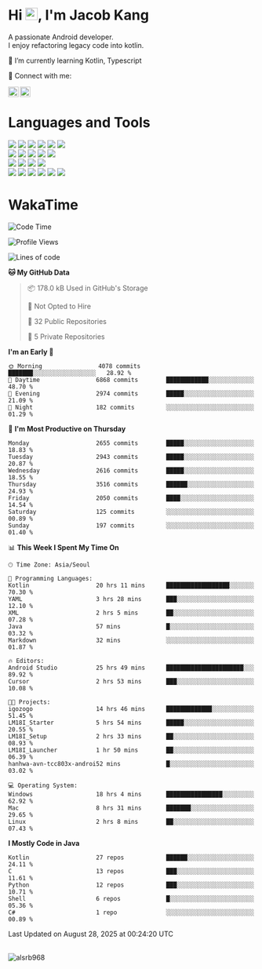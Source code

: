 # Hi <img src="https://media.giphy.com/media/hvRJCLFzcasrR4ia7z/giphy.gif" width="25px">, I'm Jacob Kang
A passionate Android developer.
</br>
I enjoy refactoring legacy code into kotlin.

🌱 I’m currently learning Kotlin, Typescript

🤝 Connect with me:

<a href="https://www.linkedin.com/in/minkyu-kang-b7477b1b2/"><img align="left" src="https://raw.githubusercontent.com/yushi1007/yushi1007/main/images/linkedin.svg" alt="Minkyu Kang | LinkedIn" width="21px"/></a>
<a href="https://www.instagram.com/_jacob_kang/"><img align="left" src="https://raw.githubusercontent.com/yushi1007/yushi1007/main/images/instagram.svg" alt="Jacob Kang | Instagram" width="21px"/></a>

</br>

# Languages and Tools

<div align="left">
<img src="https://img.shields.io/badge/java-007396?logo=java&logoColor=white"/>
<img src="https://img.shields.io/badge/kotlin-7F52FF?logo=kotlin&logoColor=white"/>
<img src="https://img.shields.io/badge/python-3776AB?logo=python&logoColor=white"/>
<img src="https://img.shields.io/badge/bash shell-4EAA25?logo=gnubash&logoColor=white"/>
<img src="https://img.shields.io/badge/c-A8B9CC?logo=c&logoColor=white"/>
<img src="https://img.shields.io/badge/c++-00599C?logo=c%2b%2b&logoColor=white"/>
</div>
<div align="left">
<img src="https://img.shields.io/badge/git-F05032?logo=git&logoColor=white"/>
<img src="https://img.shields.io/badge/github-181717?logo=github&logoColor=white"/>
<img src="https://img.shields.io/badge/mysql-4479A1?logo=mysql&logoColor=white"/>
<img src="https://img.shields.io/badge/sqlite-003B57?logo=sqlite&logoColor=white"/>
<img src="https://img.shields.io/badge/amazon AWS-232F3E?logo=amazonaws&logoColor=white"/>
</div>
<div align="left">
<img src="https://img.shields.io/badge/android-3DDC84?logo=android&logoColor=white"/>
<img src="https://img.shields.io/badge/linux-FCC624?logo=linux&logoColor=white"/>
<img src="https://img.shields.io/badge/flask-000000?logo=flask&logoColor=white"/>
<img src="https://img.shields.io/badge/arduino-00979D?logo=arduino&logoColor=white"/>
</div>
<div align="left">
<img src="https://img.shields.io/badge/slack-4A154B?logo=slack&logoColor=white"/>
<img src="https://img.shields.io/badge/notion-000000?logo=notion&logoColor=white"/>
<img src="https://img.shields.io/badge/jira-0052CC?logo=jira&logoColor=white"/>
<img src="https://img.shields.io/badge/postman-FF6C37?logo=postman&logoColor=white"/>
<img src="https://img.shields.io/badge/intellij-000000?logo=intellijidea&logoColor=white"/>
<img src="https://img.shields.io/badge/pycharm-000000?logo=pycharm&logoColor=white"/>
</div>

# WakaTime

<!--START_SECTION:waka-->
![Code Time](http://img.shields.io/badge/Code%20Time-5%2C233%20hrs%206%20mins-blue)

![Profile Views](http://img.shields.io/badge/Profile%20Views-3-blue)

![Lines of code](https://img.shields.io/badge/From%20Hello%20World%20I%27ve%20Written-5.8%20million%20lines%20of%20code-blue)

**🐱 My GitHub Data** 

> 📦 178.0 kB Used in GitHub's Storage 
 > 
> 🚫 Not Opted to Hire
 > 
> 📜 32 Public Repositories 
 > 
> 🔑 5 Private Repositories 
 > 
**I'm an Early 🐤** 

```text
🌞 Morning                4078 commits        ███████░░░░░░░░░░░░░░░░░░   28.92 % 
🌆 Daytime                6868 commits        ████████████░░░░░░░░░░░░░   48.70 % 
🌃 Evening                2974 commits        █████░░░░░░░░░░░░░░░░░░░░   21.09 % 
🌙 Night                  182 commits         ░░░░░░░░░░░░░░░░░░░░░░░░░   01.29 % 
```
📅 **I'm Most Productive on Thursday** 

```text
Monday                   2655 commits        █████░░░░░░░░░░░░░░░░░░░░   18.83 % 
Tuesday                  2943 commits        █████░░░░░░░░░░░░░░░░░░░░   20.87 % 
Wednesday                2616 commits        █████░░░░░░░░░░░░░░░░░░░░   18.55 % 
Thursday                 3516 commits        ██████░░░░░░░░░░░░░░░░░░░   24.93 % 
Friday                   2050 commits        ████░░░░░░░░░░░░░░░░░░░░░   14.54 % 
Saturday                 125 commits         ░░░░░░░░░░░░░░░░░░░░░░░░░   00.89 % 
Sunday                   197 commits         ░░░░░░░░░░░░░░░░░░░░░░░░░   01.40 % 
```


📊 **This Week I Spent My Time On** 

```text
🕑︎ Time Zone: Asia/Seoul

💬 Programming Languages: 
Kotlin                   20 hrs 11 mins      ██████████████████░░░░░░░   70.30 % 
YAML                     3 hrs 28 mins       ███░░░░░░░░░░░░░░░░░░░░░░   12.10 % 
XML                      2 hrs 5 mins        ██░░░░░░░░░░░░░░░░░░░░░░░   07.28 % 
Java                     57 mins             █░░░░░░░░░░░░░░░░░░░░░░░░   03.32 % 
Markdown                 32 mins             ░░░░░░░░░░░░░░░░░░░░░░░░░   01.87 % 

🔥 Editors: 
Android Studio           25 hrs 49 mins      ██████████████████████░░░   89.92 % 
Cursor                   2 hrs 53 mins       ███░░░░░░░░░░░░░░░░░░░░░░   10.08 % 

🐱‍💻 Projects: 
igozogo                  14 hrs 46 mins      █████████████░░░░░░░░░░░░   51.45 % 
LM18I_Starter            5 hrs 54 mins       █████░░░░░░░░░░░░░░░░░░░░   20.55 % 
LM18I_Setup              2 hrs 33 mins       ██░░░░░░░░░░░░░░░░░░░░░░░   08.93 % 
LM18I_Launcher           1 hr 50 mins        ██░░░░░░░░░░░░░░░░░░░░░░░   06.39 % 
hanhwa-avn-tcc803x-androi52 mins             █░░░░░░░░░░░░░░░░░░░░░░░░   03.02 % 

💻 Operating System: 
Windows                  18 hrs 4 mins       ████████████████░░░░░░░░░   62.92 % 
Mac                      8 hrs 31 mins       ███████░░░░░░░░░░░░░░░░░░   29.65 % 
Linux                    2 hrs 8 mins        ██░░░░░░░░░░░░░░░░░░░░░░░   07.43 % 
```

**I Mostly Code in Java** 

```text
Kotlin                   27 repos            ██████░░░░░░░░░░░░░░░░░░░   24.11 % 
C                        13 repos            ███░░░░░░░░░░░░░░░░░░░░░░   11.61 % 
Python                   12 repos            ███░░░░░░░░░░░░░░░░░░░░░░   10.71 % 
Shell                    6 repos             █░░░░░░░░░░░░░░░░░░░░░░░░   05.36 % 
C#                       1 repo              ░░░░░░░░░░░░░░░░░░░░░░░░░   00.89 % 
```




 Last Updated on August 28, 2025 at 00:24:20 UTC
<!--END_SECTION:waka-->

</br>

<div align="left">
<img align="left" src="https://github-readme-stats.vercel.app/api/top-langs?username=alsrb968&show_icons=true&locale=en&layout=compact&theme=dark" alt="alsrb968" />
</div>
